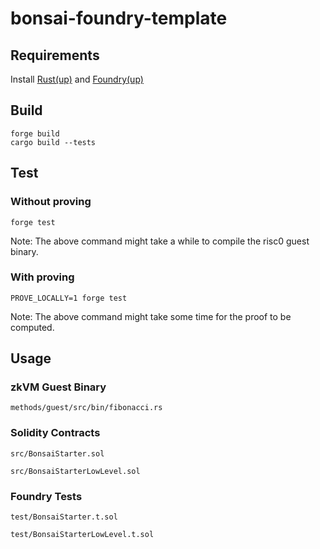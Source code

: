 # bonsai-foundry-template

## Requirements

Install [Rust(up)](https://rustup.rs/) and [Foundry(up)](https://getfoundry.sh/)

## Build

```
forge build
cargo build --tests
```

## Test

### Without proving

```
forge test
```

Note: The above command might take a while to compile the risc0 guest binary.

### With proving

```
PROVE_LOCALLY=1 forge test
```

Note: The above command might take some time for the proof to be computed.

## Usage

### zkVM Guest Binary

```
methods/guest/src/bin/fibonacci.rs
```

### Solidity Contracts

```
src/BonsaiStarter.sol
```
```
src/BonsaiStarterLowLevel.sol
```

### Foundry Tests

```
test/BonsaiStarter.t.sol
```
```
test/BonsaiStarterLowLevel.t.sol
```